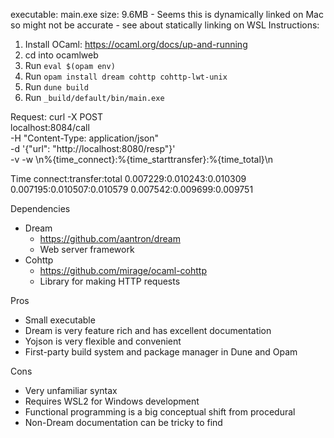executable: main.exe
size: 9.6MB 
    - Seems this is dynamically linked on Mac so might not be accurate
    - see about statically linking on WSL
Instructions:
1. Install OCaml: https://ocaml.org/docs/up-and-running
2. cd into ocamlweb
3. Run `eval $(opam env)`
4. Run `opam install dream cohttp cohttp-lwt-unix`
5. Run `dune build`
6. Run `_build/default/bin/main.exe`

Request:
curl -X POST \
localhost:8084/call \
-H "Content-Type: application/json" \
-d '{"url": "http://localhost:8080/resp"}' \
-v -w \\n%{time_connect}:%{time_starttransfer}:%{time_total}\\n

Time
connect:transfer:total
0.007229:0.010243:0.010309
0.007195:0.010507:0.010579
0.007542:0.009699:0.009751

Dependencies
- Dream
    - https://github.com/aantron/dream
    - Web server framework
- Cohttp
    - https://github.com/mirage/ocaml-cohttp
    - Library for making HTTP requests

Pros
- Small executable
- Dream is very feature rich and has excellent documentation
- Yojson is very flexible and convenient
- First-party build system and package manager in Dune and Opam

Cons
- Very unfamiliar syntax
- Requires WSL2 for Windows development
- Functional programming is a big conceptual shift from procedural
- Non-Dream documentation can be tricky to find